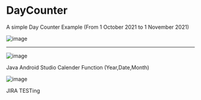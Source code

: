 # DayCounter
A simple Day Counter Example (From 1 October 2021 to 1 November 2021)

![image](https://user-images.githubusercontent.com/67759970/135554810-f9b94d52-fe06-481f-9b2d-4c4f41e690c9.png)
___________________________________________________________________________________________________________________
![image](https://user-images.githubusercontent.com/67759970/135554838-54b5a800-8981-473d-abee-285f6c880e44.png)


Java Android Studio Calender Function (Year,Date,Month)


![image](https://user-images.githubusercontent.com/67759970/135554852-36c53f1e-be88-4cbd-ac2c-8c3e3bce6433.png)


JIRA TESTing

